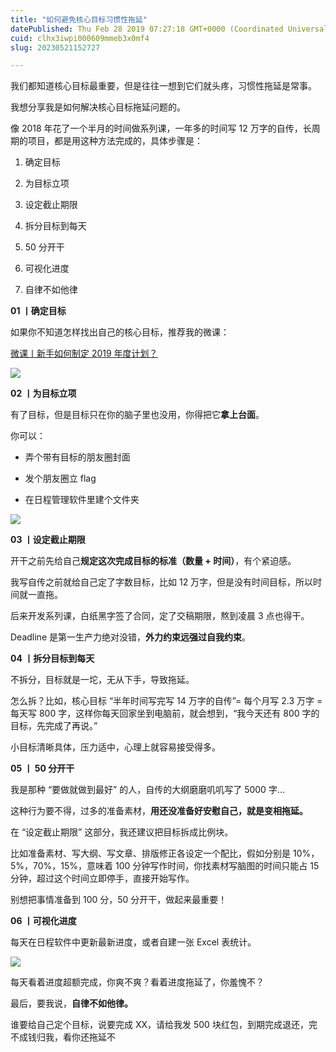 ```yaml
---
title: "如何避免核心目标习惯性拖延"
datePublished: Thu Feb 28 2019 07:27:18 GMT+0000 (Coordinated Universal Time)
cuid: clhx3iwpi000609mmeb3x0mf4
slug: 20230521152727

---
```


我们都知道核心目标最重要，但是往往一想到它们就头疼，习惯性拖延是常事。

我想分享我是如何解决核心目标拖延问题的。

像 2018 年花了一个半月的时间做系列课，一年多的时间写 12 万字的自传，长周期的项目，都是用这种方法完成的，具体步骤是：

1. 确定目标
    
2. 为目标立项
    
3. 设定截止期限
    
4. 拆分目标到每天
    
5. 50 分开干
    
6. 可视化进度
    
7. 自律不如他律
    

**01 丨确定目标**

如果你不知道怎样找出自己的核心目标，推荐我的微课：

[微课丨新手如何制定 2019 年度计划？](http://mp.weixin.qq.com/s?__biz=MzI3MzU5MDA1OQ==&mid=2247485107&idx=2&sn=7f5095180057c26429444e73343ff69b&chksm=eb21b4f7dc563de10ed6658fd1b1d77d1e98423af5b612fc6fcec03909c8402b4a3cb6a0d5f0&scene=21#wechat_redirect)

![](url)

**02 丨为目标立项**

有了目标，但是目标只在你的脑子里也没用，你得把它**拿上台面**。

你可以：

* 弄个带有目标的朋友圈封面
    
* 发个朋友圈立 flag
    
* 在日程管理软件里建个文件夹
    

![](url)

**03 丨设定截止期限**

开干之前先给自己**规定这次完成目标的标准（数量 + 时间）**，有个紧迫感。

我写自传之前就给自己定了字数目标，比如 12 万字，但是没有时间目标，所以时间就一直拖。

后来开发系列课，白纸黑字签了合同，定了交稿期限，熬到凌晨 3 点也得干。

Deadline 是第一生产力绝对没错，**外力约束远强过自我约束**。

**04 丨拆分目标到每天**

不拆分，目标就是一坨，无从下手，导致拖延。

怎么拆？比如，核心目标 “半年时间写完写 14 万字的自传”= 每个月写 2.3 万字 = 每天写 800 字，这样你每天回家坐到电脑前，就会想到，“我今天还有 800 字的目标，先完成了再说。”

小目标清晰具体，压力适中，心理上就容易接受得多。

**05 丨 50 分开干**

我是那种 “要做就做到最好” 的人，自传的大纲磨磨叽叽写了 5000 字...

这种行为要不得，过多的准备素材，**用还没准备好安慰自己，就是变相拖延。**

在 “设定截止期限” 这部分，我还建议把目标拆成比例块。

比如准备素材、写大纲、写文章、排版修正各设定一个配比，假如分别是 10%，5%，70%，15%，意味着 100 分钟写作时间，你找素材写脑图的时间只能占 15 分钟，超过这个时间立即停手，直接开始写作。

别想把事情准备到 100 分，50 分开干，做起来最重要！

**06 丨可视化进度**

每天在日程软件中更新最新进度，或者自建一张 Excel 表统计。

![](url)

每天看着进度超额完成，你爽不爽？看着进度拖延了，你羞愧不？

最后，要我说，**自律不如他律。**

谁要给自己定个目标，说要完成 XX，请给我发 500 块红包，到期完成退还，完不成钱归我，看你还拖延不
